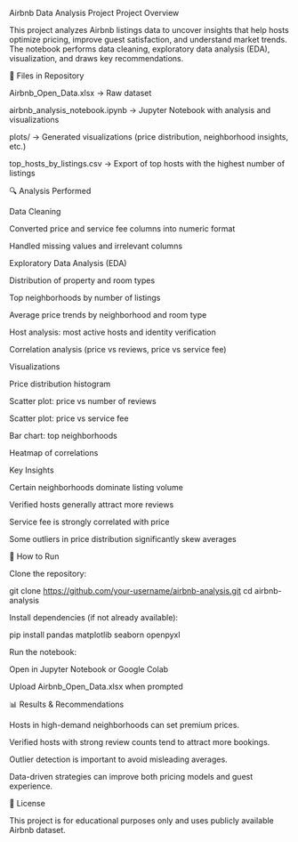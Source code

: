 Airbnb Data Analysis Project
Project Overview

This project analyzes Airbnb listings data to uncover insights that help hosts optimize pricing, improve guest satisfaction, and understand market trends.
The notebook performs data cleaning, exploratory data analysis (EDA), visualization, and draws key recommendations.

📂 Files in Repository

Airbnb_Open_Data.xlsx → Raw dataset

airbnb_analysis_notebook.ipynb → Jupyter Notebook with analysis and visualizations

plots/ → Generated visualizations (price distribution, neighborhood insights, etc.)

top_hosts_by_listings.csv → Export of top hosts with the highest number of listings

🔍 Analysis Performed

Data Cleaning

Converted price and service fee columns into numeric format

Handled missing values and irrelevant columns

Exploratory Data Analysis (EDA)

Distribution of property and room types

Top neighborhoods by number of listings

Average price trends by neighborhood and room type

Host analysis: most active hosts and identity verification

Correlation analysis (price vs reviews, price vs service fee)

Visualizations

Price distribution histogram

Scatter plot: price vs number of reviews

Scatter plot: price vs service fee

Bar chart: top neighborhoods

Heatmap of correlations

Key Insights

Certain neighborhoods dominate listing volume

Verified hosts generally attract more reviews

Service fee is strongly correlated with price

Some outliers in price distribution significantly skew averages

🚀 How to Run

Clone the repository:

git clone https://github.com/your-username/airbnb-analysis.git
cd airbnb-analysis


Install dependencies (if not already available):

pip install pandas matplotlib seaborn openpyxl


Run the notebook:

Open in Jupyter Notebook or Google Colab

Upload Airbnb_Open_Data.xlsx when prompted

📊 Results & Recommendations

Hosts in high-demand neighborhoods can set premium prices.

Verified hosts with strong review counts tend to attract more bookings.

Outlier detection is important to avoid misleading averages.

Data-driven strategies can improve both pricing models and guest experience.

📜 License

This project is for educational purposes only and uses publicly available Airbnb dataset.
